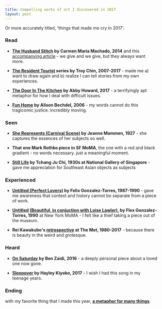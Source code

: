 ```yaml
---
title: Compelling works of art I discovered in 2017
layout: post
---
```


Or more accurately titled, 'things that made me cry in 2017'.

### Read

* __[The Husband Stitch](https://granta.com/the-husband-stitch/) by Carmen Maria Machado, 2014__ and this [accompanying article](https://electricliterature.com/what-i-dont-tell-my-students-about-the-husband-stitch-690899157394) - we give and we give, but they always want more.

* __[The Resident Tourist](https://www.drearyweary.com/tourist/) series by Troy Chin, 2007-2017__ - made me a) want to draw again and b) realize I can tell stories from my own experiences.

* __[The Door In The Kitchen](http://www.terror-town.com/stories/4) by Abby Howard, 2017__ - a terrifyingly apt metaphor for how I deal with difficult issues.

* __[Fun Home](https://www.goodreads.com/book/show/26135825-fun-home) by Alison Bechdel, 2006__ - my words cannot do this tragicomic justice. incredibly moving.

### Seen

* __[She Represents (Carnival Scene)](https://theartstack.com/artist/jeanne-mammen/she-represents-1927) by Jeanne Mammen, 1927__ - she captures the essences of her subjects so well.

* __That one Mark Rothko piece in SF MoMA__, the one with a red and black gradient - no words necessary. just a meaningful moment.

* __[Still Life](/assets/images/learnings/still-life.jpg) by Tchang Ju Chi, 1930s at National Gallery of Singapore__ - gave me appreciation for Southeast Asian objects as subjects


### Experienced

* __[Untitled (Perfect Lovers)](http://www.theartstory.org/artist-gonzalez-torres-felix-artworks.htm) by Felix Gonzalez-Torres, 1987-1990__ - gave me awareness that context and history cannot be separate from a piece of work.

* __[Untitled](/assets/images/learnings/beautiful1.jpg) [(Beautiful, in conjuction with Loise Lawler)](/assets/images/learnings/beautiful2.jpg), by Flex Gonzalez-Torres, 1990__ at New York MoMA - I felt like a thief taking a piece out of the museum.

* __Rei Kawakubo's [retrospective](https://www.metmuseum.org/exhibitions/listings/2017/rei-kawakubo) at The Met, 1980-2017__ - because there is beauty in the weird and grotesque.


### Heard

* __[On Saturday](https://www.youtube.com/watch?v=9OryngHKUjY) by Ben Zaidi, 2016__ - a deeply personal piece about a loved one now gone.

* __[Sleepover](https://www.youtube.com/watch?v=W6jxPFtIAnw) by Hayley Kiyoko, 2017__ - I wish I had this song in my teenage years.

### Ending
with my favorite thing that I made this year, __[a metaphor for many things](/assets/images/art/metaphor.jpg)__.

